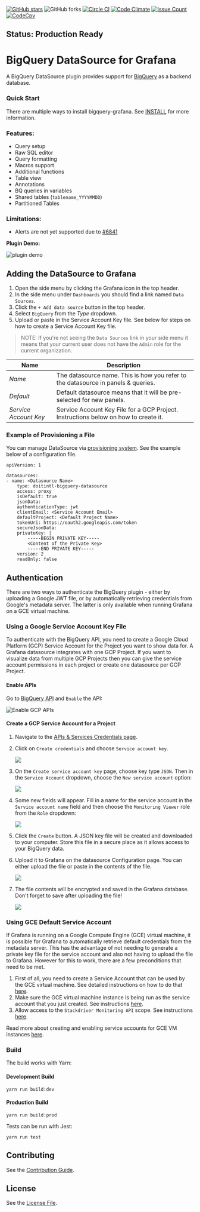 
[![GitHub stars](https://img.shields.io/github/stars/doitintl/bigquery-grafana.svg?style=svg)](https://github.com/doitintl/bigquery-grafana/stargazers)
![GitHub forks](https://img.shields.io/github/forks/doitintl/bigquery-grafana.svg?style=svg)
[![Circle CI](https://circleci.com/gh/doitintl/bigquery-grafana.svg?style=svg)](https://circleci.com/gh/doitintl/bigquery-grafana)
[![Code Climate](https://codeclimate.com/github/doitintl/bigquery-grafana/badges/gpa.svg)](https://codeclimate.com/github/doitintl/bigquery-grafana/coverage)
[![Issue Count](https://codeclimate.com/github/doitintl/bigquery-grafana/badges/issue_count.svg)](https://codeclimate.com/github/doitintl/bigquery-grafana)
[![CodeCpv](https://codecov.io/gh/doitintl/bigquery-grafana/branch/master/graph/badge.svg)](https://codecov.io/gh/doitintl/bigquery-grafana/)
## Status: Production Ready
# BigQuery DataSource for Grafana

A BigQuery DataSource plugin provides support for [BigQuery](https://cloud.google.com/bigquery/) as a backend database.  

### Quick Start
There are multiple ways to install bigquery-grafana. See [INSTALL](https://raw.githubusercontent.com/doitintl/bigquery-grafana/master/INSTALL.md) for more information. 

### Features:

 * Query setup
 * Raw SQL editor
 * Query formatting
 * Macros support
 * Additional functions
 * Table view
 * Annotations
 * BQ queries in variables
 * Shared tables (`tablename_YYYYMMDD`)
 * Partitioned Tables
 
### Limitations:

 * Alerts are not yet supported due to [#6841](https://github.com/grafana/grafana/issues/6841)
 
 **Plugin Demo:**
 
 ![plugin demo](https://raw.githubusercontent.com/doitintl/bigquery-grafana/master/img/grafana-bigquery-demo.gif)
 
 
## Adding the DataSource to Grafana

1. Open the side menu by clicking the Grafana icon in the top header.
2. In the side menu under `Dashboards` you should find a link named `Data Sources`.
3. Click the `+ Add data source` button in the top header.
4. Select `BigQuery` from the _Type_ dropdown.
5. Upload or paste in the Service Account Key file. See below for steps on how to create a Service Account Key file.

> NOTE: If you're not seeing the `Data Sources` link in your side menu it means that your current user does not have the `Admin` role for the current organization.

| Name                  | Description                                                                         |
| --------------------- | ----------------------------------------------------------------------------------- |
| _Name_                | The datasource name. This is how you refer to the datasource in panels & queries.   |
| _Default_             | Default datasource means that it will be pre-selected for new panels.               |
| _Service Account Key_ | Service Account Key File for a GCP Project. Instructions below on how to create it. |

### Example of Provisioning a File

You can manage DataSource via [provisioning system](https://grafana.com/docs/administration/provisioning/#datasources). See the example below of a configuration file.
```
apiVersion: 1

datasources:
- name: <Datasource Name>
    type: doitintl-bigquery-datasource
    access: proxy
    isDefault: true
    jsonData:
    authenticationType: jwt
    clientEmail: <Service Account Email>
    defaultProject: <Default Project Name>
    tokenUri: https://oauth2.googleapis.com/token
    secureJsonData:
    privateKey: |
        -----BEGIN PRIVATE KEY-----
        <Content of the Private Key>
        -----END PRIVATE KEY-----
    version: 2
    readOnly: false
```

## Authentication

There are two ways to authenticate the BigQuery plugin - either by uploading a Google JWT file, or by automatically retrieving credentials from Google's metadata server. The latter is only available when running Grafana on a GCE virtual machine.

### Using a Google Service Account Key File

To authenticate with the BigQuery API, you need to create a Google Cloud Platform (GCP) Service Account for the Project you want to show data for. A Grafana datasource integrates with one GCP Project. If you want to visualize data from multiple GCP Projects then you can give the service account permissions in each project or  create one datasource per GCP Project.

#### Enable APIs

Go to [BigQuery API](https://console.cloud.google.com/apis/library/bigquery-json.googleapis.com) and `Enable` the API:

![Enable GCP APIs](https://raw.githubusercontent.com/doitintl/bigquery-grafana/master/img/bigquery_enable_api.png)

#### Create a GCP Service Account for a Project

1. Navigate to the [APIs & Services Credentials page](https://console.cloud.google.com/apis/credentials).
2. Click on `Create credentials` and choose `Service account key`.

    ![](https://raw.githubusercontent.com/doitintl/bigquery-grafana/master/img/createserviceaccountbutton.png)
3. On the `Create service account key` page, choose key type `JSON`. Then in the `Service Account` dropdown, choose the `New service account` option:

    ![](https://raw.githubusercontent.com/doitintl/bigquery-grafana/master/img/newserviceaccount.png)

4. Some new fields will appear. Fill in a name for the service account in the `Service account name` field and then choose the `Monitoring Viewer` role from the `Role` dropdown:

    ![](https://raw.githubusercontent.com/doitintl/bigquery-grafana/master/img/bq_service_account_choose_role.png)
5. Click the `Create` button. A JSON key file will be created and downloaded to your computer. Store this file in a secure place as it allows access to your BigQuery data.
6. Upload it to Grafana on the datasource Configuration page. You can either upload the file or paste in the contents of the file.

   ![](https://raw.githubusercontent.com/doitintl/bigquery-grafana/master/img/bq__grafana_upload_key.png)
   
7. The file contents will be encrypted and saved in the Grafana database. Don't forget to save after uploading the file!

    ![](https://raw.githubusercontent.com/doitintl/bigquery-grafana/master/img/bq_grafana_key_uploaded.png)

### Using GCE Default Service Account

If Grafana is running on a Google Compute Engine (GCE) virtual machine, it is possible for Grafana to automatically retrieve default credentials from the metadata server. This has the advantage of not needing to generate a private key file for the service account and also not having to upload the file to Grafana. However for this to work, there are a few preconditions that need to be met.

1. First of all, you need to create a Service Account that can be used by the GCE virtual machine. See detailed instructions on how to do that [here](https://cloud.google.com/compute/docs/access/create-enable-service-accounts-for-instances#createanewserviceaccount).
2. Make sure the GCE virtual machine instance is being run as the service account that you just created. See instructions [here](https://cloud.google.com/compute/docs/access/create-enable-service-accounts-for-instances#using).
3. Allow access to the `Stackdriver Monitoring API` scope. See instructions [here](changeserviceaccountandscopes).

Read more about creating and enabling service accounts for GCE VM instances [here](https://cloud.google.com/compute/docs/access/create-enable-service-accounts-for-instances).

### Build

The build works with Yarn:

#### Development Build
```
yarn run build:dev
```

#### Production Build
```
yarn run build:prod
```

Tests can be run with Jest:

```
yarn run test
```

## Contributing

See the [Contribution Guide](https://raw.githubusercontent.com/doitintl/bigquery-grafana/master/CONTRIBUTING.md).

## License

See the [License File](https://raw.githubusercontent.com/doitintl/bigquery-grafana/master/LICENSE.md).

